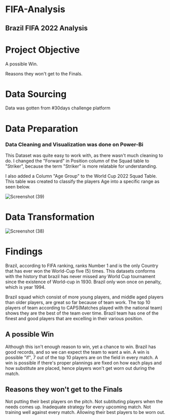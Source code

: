 # FIFA-Analysis
## Brazil FIFA 2022 Analysis

# Project Objective
A possible Win.

Reasons they won't get to the Finals.

# Data Sourcing
Data was gotten from #30days challenge platform 

# Data Preparation
### Data Cleaning and Visualization was done on Power-Bi
This Dataset was quite easy to work with, as there wasn't much cleaning to do.
I changed the "Forward" in  Position column of the Squad table to "Striker", because the term "Striker" is more relatable for understanding.

I also added a Column "Age Group" to the World Cup 2022 Squad Table. This table was created to classify the players Age into a specific range as seen below.

![Screenshot (39)](https://user-images.githubusercontent.com/118310555/207704209-8f7e542f-b423-43eb-b740-d16441d44a1d.png)

# Data Transformation

![Screenshot (38)](https://user-images.githubusercontent.com/118310555/207705579-fc413688-498d-499d-90e6-6a3215ca66a2.png) 

# Findings 
Brazil, according to FIFA ranking, ranks Number 1 and is the only Country that has ever won the World-Cup five (5) times. This datasets conforms with the history that brazil has never missed any World Cup tournament since the existence of World-cup in 1930. Brazil only won once on penalty, which is year 1994. 

Brazil squad which consist of more young players, and middle aged players than older players, are great so far because of team work. The top 10 players of team according to CAPS(Matches played with the national team) shows they are the best of the team over time.  Brazil team has one of the finest and good players that are excelling in their various position.

## A possible Win
Although this isn't enough reason to win, yet a chance to win. Brazil has good records, and so we can expect the team to want a win. A win is possible "if", 7 out of the top 10 players are on the field in every match. A win is possible if there's proper plannings are fixed on how each plays and how substitute are placed, hence players won't get worn out during the match.

## Reasons they won't get to the Finals
Not putting their best players on the pitch.
Not subtituting players when the needs comes up.
Inadequate strategy for every upcoming match.
Not training well against every match.
Allowing their best players to be worn out.






